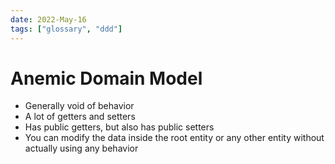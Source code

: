 ```yaml
---
date: 2022-May-16
tags: ["glossary", "ddd"]
---
```


# Anemic Domain Model
- Generally void of behavior
- A lot of getters and setters
- Has public getters, but also has public setters
- You can modify the data inside the root entity or any other entity without actually using any behavior 